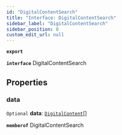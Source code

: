 ```yaml
---
id: "DigitalContentSearch"
title: "Interface: DigitalContentSearch"
sidebar_label: "DigitalContentSearch"
sidebar_position: 0
custom_edit_url: null
---
```


**`export`**

**`interface`** DigitalContentSearch

## Properties

### data

 `Optional` **data**: [`DigitalContent`](DigitalContent.md)[]

**`memberof`** DigitalContentSearch
